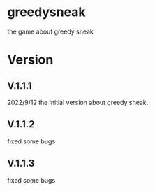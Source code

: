 # greedysneak
the game about greedy sneak
# Version
## V.1.1.1
2022/9/12
the initial version about greedy sheak.
## V.1.1.2
fixed some bugs
## V.1.1.3
fixed some bugs
